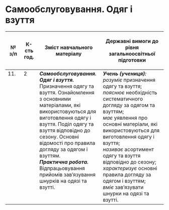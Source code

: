 # Самообслуговування. Одяг і взуття

<table>
<thead>
  <tr>
    <th width="10%" align="center"><p>№ з/п</p></td>
    <th width="10%" align="center"><p>К-сть год.</p></td>
    <th width="40%" align="center"><p>Зміст навчального матеріалу</p></td>
    <th width="60%" align="center"><p>Державні вимоги до рівня загальноосвітньої підготовки</p></td>
  </tr>
</thead>
<tbody>
  <tr>
    <td width="10%" style="vertical-align:top !important;">
11.</td>
    <td width="10%" style="vertical-align:top !important;">
2</td>
    <td width="40%" style="vertical-align:top !important;">
<b><i>Самообслуговування. Одяг і взуття.</i></b> Призначення одягу та взуття. Ознайомлення з основними матеріалами, які використовуються для виготовлення одягу і взуття. Поділ одягу та взуття відповідно до сезону. Основні відомості про правила догляду за одягом і взуттям.<br>
<b><i>Практична робота.</i></b> Відпрацьовування прийомів зав’язування шнурків на одязі та взутті.</td>
    <td width="60%" style="vertical-align:top !important;">
<i><b>Учень (учениця):</b></i><br>
<i>розуміє</i> призначення одягу та взуття;<br>
<i>пояснює</i> необхідність систематичного догляду за одягом та взуттям;<br>
<i>має</i> уявлення про основні матеріали, які використовуються для виготовлення одягу і взуття;<br>
<i>називає</i> асортимент одягу та взуття відповідно до сезону;<br>
<i>характеризує</i> основні правила догляду за одягом і взуттям;<br>
<i>вміє</i> зав’язувати шнурки на одязі та взутті.<br>
</td>
  </tr>
</tbody>
</table>